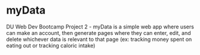 # myData
DU Web Dev Bootcamp Project 2 - myData is a simple web app where users can make an account, then generate pages where they can enter, edit, and delete whichever data is relevant to that page (ex: tracking money spent on eating out or tracking caloric intake)
